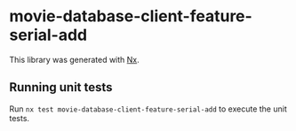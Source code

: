 # movie-database-client-feature-serial-add

This library was generated with [Nx](https://nx.dev).

## Running unit tests

Run `nx test movie-database-client-feature-serial-add` to execute the unit tests.
